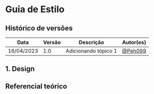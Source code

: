 # Guia de Estilo

## Histórico de versões

Data | Versão | Descrição | Autor(es) 
---- | ----------- | ------ | ---------
16/04/2023 | 1.0 | Adicionando tópico 1| [@Peh099](https://github.com/Peh099)|

## 1. Design

## Referencial teórico

